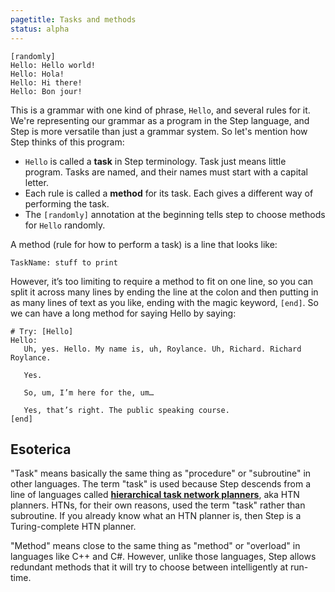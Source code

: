 ```yaml
---
pagetitle: Tasks and methods
status: alpha
---
```

```step
[randomly]
Hello: Hello world!
Hello: Hola!
Hello: Hi there!
Hello: Bon jour!
```
This is a grammar with one kind of phrase, `Hello`, and several rules for it.  We're representing our grammar as a program in the Step language, and Step is more versatile than just a grammar system.  So let's mention how Step thinks of this program:

* `Hello` is called a **task** in Step terminology. Task just means little program.  Tasks are named, and their names must start with a capital letter.
* Each rule is called a **method** for its task.  Each gives a different way of performing the task.
* The `[randomly]` annotation at the beginning tells step to choose methods for `Hello` randomly.

A method (rule for how to perform a task) is a line that looks like:
```step
TaskName: stuff to print
```
However, it’s too limiting to require a method to fit on one line, so you can split it across many lines by ending the line at the colon and then putting in as many lines of text as you like, ending with the magic keyword, `[end]`.  So we can have a long method for saying Hello by saying:
```Step
# Try: [Hello]
Hello:
   Uh, yes. Hello. My name is, uh, Roylance. Uh, Richard. Richard Roylance.

   Yes.

   So, um, I’m here for the, um…

   Yes, that’s right. The public speaking course.
[end]
```

## Esoterica

"Task" means basically the same thing as "procedure" or "subroutine" in other languages.  The term "task" is used because Step descends from a line of languages called [**hierarchical task network planners**](https://en.wikipedia.org/wiki/Hierarchical_task_network), aka HTN planners.  HTNs, for their own reasons, used the term "task" rather than subroutine.  If you already know what an HTN planner is, then Step is a Turing-complete HTN planner.

"Method" means close to the same thing as "method" or "overload" in languages like C++ and C#.  However, unlike those languages, Step allows redundant methods that it will try to choose between intelligently at run-time.